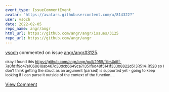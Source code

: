 ```yaml
---
event_type: IssueCommentEvent
avatar: "https://avatars.githubusercontent.com/u/814322?"
user: vsoch
date: 2022-02-05
repo_name: angr/angr
html_url: https://github.com/angr/angr/issues/3125
repo_url: https://github.com/angr/angr
---
```


<a href='https://github.com/vsoch' target='_blank'>vsoch</a> commented on issue <a href='https://github.com/angr/angr/issues/3125' target='_blank'>angr/angr#3125</a>.

<small>okay I found this https://github.com/angr/angr/pull/2955/files#diff-7a0fd1f9c47e1068618ab467c30dcb6649ca71351f6d48f5141f333b8822d513R514-R520 so I don't think getting the struct as an argument (parsed) is supported yet - going to keep looking if I can parse it outside of the context of the function....</small>

<a href='https://github.com/angr/angr/issues/3125' target='_blank'>View Comment</a>